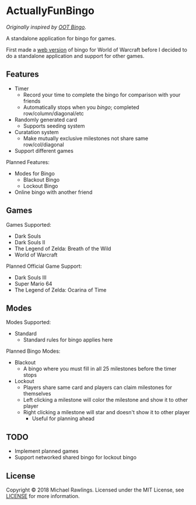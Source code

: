 # ActuallyFunBingo

*Originally inspired by [OOT Bingo](http://speedruntools.com/bingo/oot)*.

A standalone application for bingo for games.

First made a [web version](https://mrawlingst.github.io/wow-bingo/) of bingo for World of Warcraft before I decided to do a standalone application and support for other games.

## Features
* Timer
    * Record your time to complete the bingo for comparison with your friends
    * Automatically stops when you *bingo*; completed row/column/diagonal/etc
* Randomly generated card
    * Supports seeding system
* Curatation system
    * Make mutually exclusive milestones not share same row/col/diagonal
* Support different games

Planned Features:
* Modes for Bingo
    * Blackout Bingo
    * Lockout Bingo
* Online bingo with another friend

## Games
Games Supported:
* Dark Souls
* Dark Souls II
* The Legend of Zelda: Breath of the Wild
* World of Warcraft

Planned Official Game Support:
* Dark Souls III
* Super Mario 64
* The Legend of Zelda: Ocarina of Time


## Modes
Modes Supported:
* Standard
    * Standard rules for bingo applies here

Planned Bingo Modes:
* Blackout
    * A bingo where you must fill in all 25 milestones before the timer stops
* Lockout
    * Players share same card and players can claim milestones for themselves
    * Left clicking a milestone will color the milestone and show it to other player
    * Right clicking a milestone will star and doesn't show it to other player
        * Useful for planning ahead

## TODO
* Implement planned games
* Support networked shared bingo for lockout bingo

## License
Copyright &copy; 2018 Michael Rawlings. Licensed under the MIT License, see [LICENSE](LICENSE) for more information.
